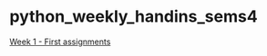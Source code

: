 # python_weekly_handins_sems4
[Week 1 - First assignments](https://github.com/dechavez4/python_weekly_handins_sems4/blob/main/01-Exercise.ipynb)
